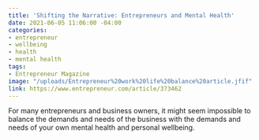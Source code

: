 ```yaml
---
title: 'Shifting the Narrative: Entrepreneurs and Mental Health'
date: 2021-06-05 11:06:00 -04:00
categories:
- entrepreneur
- wellbeing
- health
- mental health
tags:
- Entrepreneur Magazine
image: "/uploads/Entrepreneur%20work%20life%20balance%20article.jfif"
link: https://www.entrepreneur.com/article/373462
---
```


For many entrepreneurs and business owners, it might seem impossible to balance the demands and needs of the business with the demands and needs of your own mental health and personal wellbeing.